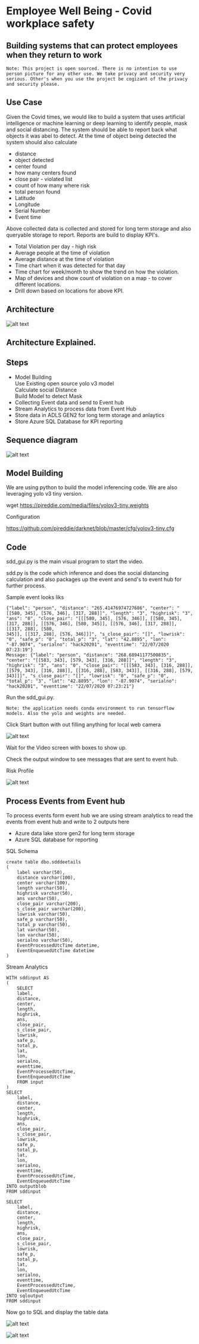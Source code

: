 # Employee Well Being - Covid workplace safety

## Building systems that can protect employees when they return to work

```
Note: This project is open sourced. There is no intention to use person picture for any other use. We take privacy and security very serious. Other's when you use the project be cogizant of the privacy and security please.
```

## Use Case

Given the Covid times, we would like to build a system that uses artificial intelligence or machine learning or deep learning to identify people, mask and social distancing. The system should be able to report back what objects it was abel to detect. At the time of object being detected the system should also calculate 

- distance
- object detected
- center found
- how many centers found
- close pair - violated list
- count of how many where risk
- total person found
- Latitude
- Longitude
- Serial Number
- Event time

Above collected data is collected and stored for long term storage and also queryable storage to report. Reports are build to display KPI's.

- Total Violation per day - high risk
- Average people at the time of violation
- Average distance at the time of violation
- Time chart when it was detected for that day
- Time chart for week/month to show the trend on how the violation.
- Map of devices and show count of violation on a map - to cover different locations.
- Drill down based on locations for above KPI.

## Architecture

![alt text](https://github.com/balakreshnan/sdd/blob/master/images/hack2020.jpg "Architecture")

## Architecture Explained.

## Steps

- Model Building <br/>
    Use Existing open source yolo v3 model <br/>
    Calculate social Distance <br/>
    Build Model to detect Mask <br/>
- Collecting Event data and send to Event hub
- Stream Analytics to process data from Event Hub
- Store data in ADLS GEN2 for long term storage and anlaytics
- Store Azure SQL Database for KPI reporting

## Sequence diagram

![alt text](https://github.com/balakreshnan/sdd/blob/master/images/flow1.jpg "Flow")

## Model Building

We are using python to build the model inferencing code. We are also leveraging yolo v3 tiny version.

wget https://pjreddie.com/media/files/yolov3-tiny.weights

Configuration

https://github.com/pjreddie/darknet/blob/master/cfg/yolov3-tiny.cfg

## Code

sdd_gui.py is the main visual program to start the video.

sdd.py is the code which inference and does the social distancing calculation and also packages up the event and send's to event hub for further process.

Sample event looks liks

```
{"label": "person", "distance": "265.41476974727686", "center": "[[580, 345], [576, 346], [317, 288]]", "length": "3", "highrisk": "3", "ans": "0", "close_pair": "[[[580, 345], [576, 346]], [[580, 345], [317, 288]], [[576, 346], [580, 345]], [[576, 346], [317, 288]], [[317, 288], [580, 
345]], [[317, 288], [576, 346]]]", "s_close_pair": "[]", "lowrisk": "0", "safe_p": "0", "total_p": "3", "lat": "42.8895", "lon": "-87.9074", "serialno": "hack20201", "eventtime": "22/07/2020 07:23:19"}
Message: {"label": "person", "distance": "268.68941177500835", "center": "[[583, 343], [579, 343], [316, 288]]", "length": "3", "highrisk": "3", "ans": "0", "close_pair": "[[[583, 343], [316, 288]], [[579, 343], [316, 288]], [[316, 288], [583, 343]], [[316, 288], [579, 343]]]", "s_close_pair": "[]", "lowrisk": "0", "safe_p": "0", "total_p": "3", "lat": "42.8895", "lon": "-87.9074", "serialno": "hack20201", "eventtime": "22/07/2020 07:23:21"}
```

Run the sdd_gui.py. 

```
Note: the application needs conda environment to run tensorflow models. Also the yolo and weights are needed.
```

Click Start button with out filling anything for local web camera

![alt text](https://github.com/balakreshnan/sdd/blob/master/images/start1.jpg "Risk")

Wait for the Video screen with boxes to show up.

Check the output window to see messages that are sent to event hub.

Risk Profile

![alt text](https://github.com/balakreshnan/sdd/blob/master/images/risk1.jpg "Risk")

## Process Events from Event hub

To process events form event hub we are using stream analytics to read the events from event hub and write to 2 outputs here

- Azure data lake store gen2 for long term storage
- Azure SQL database for reporting

SQL Schema

```
create table dbo.sdddeetails
(
    label varchar(50),
    distance varchar(100),
    center varchar(100),
    length varchar(50),
    highrisk varchar(50),
    ans varchar(50),
    close_pair varchar(200),
    s_close_pair varchar(200),
    lowrisk varchar(50),
    safe_p varchar(50),
    total_p varchar(50),
    lat varchar(50),
    lon varchar(50),
    serialno varchar(50),
    EventProcessedUtcTime datetime,
    EventEnqueuedUtcTime datetime
)
```

Stream Analytics

```
WITH sddinput AS
(
    SELECT
    label,
    distance,
    center,
    length,
    highrisk,
    ans,
    close_pair,
    s_close_pair,
    lowrisk,
    safe_p,
    total_p,
    lat,
    lon,
    serialno,
    eventtime,
    EventProcessedUtcTime,
    EventEnqueuedUtcTime
    FROM input
)
SELECT
    label,
    distance,
    center,
    length,
    highrisk,
    ans,
    close_pair,
    s_close_pair,
    lowrisk,
    safe_p,
    total_p,
    lat,
    lon,
    serialno,
    eventtime,
    EventProcessedUtcTime,
    EventEnqueuedUtcTime
INTO outputblob
FROM sddinput

SELECT
    label,
    distance,
    center,
    length,
    highrisk,
    ans,
    close_pair,
    s_close_pair,
    lowrisk,
    safe_p,
    total_p,
    lat,
    lon,
    serialno,
    eventtime,
    EventProcessedUtcTime,
    EventEnqueuedUtcTime
INTO sqloutput
FROM sddinput
```

Now go to SQL and display the table data

![alt text](https://github.com/balakreshnan/sdd/blob/master/images/sql1.jpg "SQL")

![alt text](https://github.com/balakreshnan/sdd/blob/master/images/sql2.jpg "SQL")